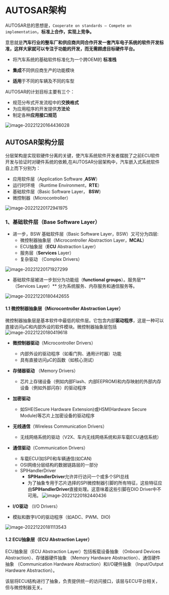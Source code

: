# AUTOSAR架构
AUTOSAR总的思想是，`Cooperate on standards – Compete on implementation`，**标准上合作，实现上竞争。**

意思就是**汽车行业的整车厂和供应商共同合作开发一套汽车电子系统的软件开发标准，这样大家就可以专注于功能的开发，而无需顾虑目标硬件平台。**

- 将汽车系统的基础软件标准化为一个跨OEM的 **标准栈**

- **集成**不同供应商生产的功能模块

- **适用**于不同的车辆及不同的车型

AUTOSAR的计划目标主要有三个：

- 规范分布式开发流程中的**交换格式**
- 为应用程序的开发提供**方法论**
- 制定各种**应用接口规范**

![image-20221220164436028](https://imgs-1251682926.cos.ap-shanghai.myqcloud.com/autosar/202212201644103.png)



## AUTOSAR架构分层

分层架构是实现软硬件分离的关键，使汽车系统软件开发者摆脱了之前ECU软件开发与验证时对硬件系统的依赖,在AUTOSAR分层架构中，汽车嵌入式系统软件自上而下分别为：

- 应用软件层（Application Software ,**ASW**）
- 运行时环境 （Runtime Environment，**RTE**）
- 基础软件层（Basic Software Layer， **BSW**)
- 微控制器（Microcontroller）

![image-20221220172941975](https://imgs-1251682926.cos.ap-shanghai.myqcloud.com/autosar/202212201729014.png)



### 1、基础软件层（Base Software Layer）

- 进一步，BSW 基础软件层（Basic Software Layer，BSW）又可分为四层:
  - 微控制器抽象层（Microcontroller Abstraction Layer，**MCAL**）
  - ECU抽象层（**ECU** Abstraction Layer）
  - 服务层（**Services** Layer）
  - 复杂驱动 （Complex Drivers）


![image-20221220171927299](https://imgs-1251682926.cos.ap-shanghai.myqcloud.com/autosar/202212201719333.png)

- 基础软件层被进一步划分为功能组（**functional groups**）。服务层**（Services Layer）** 分为系统服务、内存服务和通信服务等。

![image-20221220180442655](https://imgs-1251682926.cos.ap-shanghai.myqcloud.com/autosar/202212201804696.png)





#### 1.1 微控制器抽象层（Microcontroller Abstraction Layer）
微控制器抽象层是基本软件中最低的软件层。它包含内部**驱动程序**，这是一种可以直接访问µC和内部外设的软件模块。微控制器抽象层包括
  ![image-20221220180419618](https://imgs-1251682926.cos.ap-shanghai.myqcloud.com/autosar/202212201804655.png)


- **微控制器驱动**（Microcontroller Drivers）

  - 内部外设的驱动程序（如看门狗、通用计时器）功能
  - 具有直接访问µC的函数（如核心测试）

- **存储器驱动** （Memory Drivers）

  - 芯片上存储设备（例如内部Flash、内部EEPROM)和内存映射的外部内存设备（例如外部闪存）的驱动程序

- **加密驱动** 

  -  如SHE(Secure Hardware Extension)或HSM(Hardware Secure Module)等芯片上加密设备的驱动程序
- **无线通信**（Wireless Communication Drivers）

  - 无线网络系统的驱动（V2X、车内无线网络系统和非车载ECU通信系统）

- **通信驱动**（Communication Drivers）

  - 车载ECU(如SPI)和车辆通信(如CAN)
  - OSI网络分层结构的数据链路层的一部分
  - SPIHandlerDriver
    - **SPIHandlerDriver**允许并行访问一个或多个SPI总线
    - 为了抽象专用于芯片选择的SPI微控制器引脚的所有特征，这些特征应由**SPIHandlerDriver**直接处理。这意味着这些引脚在DIO Driver中不可用。
  ![image-20221220182440436](https://imgs-1251682926.cos.ap-shanghai.myqcloud.com/autosar/202212201824464.png)

- **I/O驱动** （I/O Drivers）
- 模拟和数字I/O的驱动程序（如ADC、PWM、DIO)

![image-20221220181113543](https://imgs-1251682926.cos.ap-shanghai.myqcloud.com/autosar/202212201811582.png)



#### 1.2  ECU抽象层（ECU Abstraction Layer）

ECU抽象层（ECU Abstraction Layer）包括板载设备抽象 （Onboard Devices Abstraction）、存储器硬件抽象 （Memory Hardware Abstraction）、通信硬件抽象 （Communication Hardware Abstraction）和I/O硬件抽象 （Input/Output Hardware Abstraction）。

​    该层将ECU结构进行了抽象，负责提供统一的访问接口，该层与ECU平台相关，但与微控制器无关。
